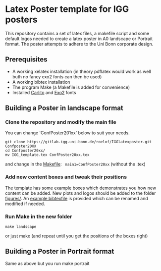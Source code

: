 # Latex Poster template for IGG posters

This repository contains a set of latex files, a makefile script and some default logos needed to create a latex poster in A0 landscape or Portrait format. The poster attempts to adhere to the Uni Bonn corporate design.

## Prerequisites

* A working xelatex installation (in theory pdflatex would work as well buth no fancy exo2 fonts can then be used)
* A working bibtex installation
* The program Make (a Makefile is added for convenience)
* Installed [Carlito](https://fontlibrary.org/en/font/carlito) and [Exo2](https://fonts.google.com/specimen/Exo+2) fonts



## Building a Poster in landscape format

### Clone the repository and modify the main file
You can change 'ConfPoster201xx' below to suit your needs.

    git clone https://gitlab.igg.uni-bonn.de/roelof/IGGlatexposter.git Confposter20XX
    cd Confposter20xx/
    mv IGG_template.tex ConfPoster20xx.tex
and change in the [Makefile](Makefile): `` main1=ConfPoster20xx`` (without the .tex)

### Add new content boxes and tweak their positions 
The template has some example boxes which demonstrates you how new content can be added.
New plots and logos should be added to the folder [figures/](figures).
An [example bibtexfile](example.bib) is provided which can be renamed and modified if needed. 

### Run Make in the new folder
    make landscape
or just 
    make
(and repeat until you get the positions of the boxes right)

## Building a Poster in Portrait format
Same as above but you run
    make portrait








